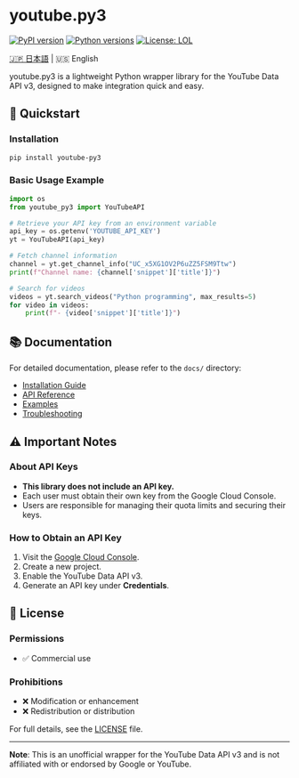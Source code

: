 # youtube.py3

[![PyPI version](https://badge.fury.io/py/youtube-py3.svg)](https://badge.fury.io/py/youtube-py3)
[![Python versions](https://img.shields.io/pypi/pyversions/youtube-py3.svg)](https://pypi.org/project/youtube-py3/)
[![License: LOL](https://img.shields.io/badge/License-LOL-blue.svg)](LICENSE)

[🇯🇵 日本語](README.md) | 🇺🇸 English

youtube.py3 is a lightweight Python wrapper library for the YouTube Data API v3, designed to make integration quick and easy.

## 🚀 Quickstart

### Installation

```bash
pip install youtube-py3
```

### Basic Usage Example

```python
import os
from youtube_py3 import YouTubeAPI

# Retrieve your API key from an environment variable
api_key = os.getenv('YOUTUBE_API_KEY')
yt = YouTubeAPI(api_key)

# Fetch channel information
channel = yt.get_channel_info("UC_x5XG1OV2P6uZZ5FSM9Ttw")
print(f"Channel name: {channel['snippet']['title']}")

# Search for videos
videos = yt.search_videos("Python programming", max_results=5)
for video in videos:
    print(f"- {video['snippet']['title']}")
```

## 📚 Documentation

For detailed documentation, please refer to the `docs/` directory:

- [Installation Guide](docs/installation.md)
- [API Reference](docs/api_reference.md)
- [Examples](docs/examples/)
- [Troubleshooting](docs/troubleshooting.md)

## ⚠️ Important Notes

### About API Keys
- **This library does not include an API key.**
- Each user must obtain their own key from the Google Cloud Console.
- Users are responsible for managing their quota limits and securing their keys.

### How to Obtain an API Key
1. Visit the [Google Cloud Console](https://console.cloud.google.com/).
2. Create a new project.
3. Enable the YouTube Data API v3.
4. Generate an API key under **Credentials**.

## 📄 License

### Permissions
- ✅ Commercial use

### Prohibitions
- ❌ Modification or enhancement
- ❌ Redistribution or distribution 

For full details, see the [LICENSE](LICENSE) file.

---

**Note**: This is an unofficial wrapper for the YouTube Data API v3 and is not affiliated with or endorsed by Google or YouTube.